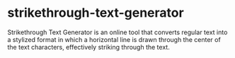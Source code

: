 # strikethrough-text-generator
Strikethrough Text Generator is an online tool that converts regular text into a stylized format in which a horizontal line is drawn through the center of the text characters, effectively striking through the text. 
